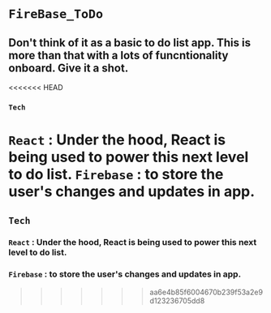 # `FireBase_ToDo`

## Don't think of it as a basic to do list app. This is more than that with a lots of funcntionality onboard. Give it a shot.

<<<<<<< HEAD
### `Tech`

`React` : Under the hood, React is being used to power this next level to do list.
`Firebase` : to store the user's changes and updates in app.
=======
## `Tech`

### `React` : Under the hood, React is being used to power this next level to do list.
### `Firebase` : to store the user's changes and updates in app.
>>>>>>> aa6e4b85f6004670b239f53a2e9d123236705dd8
